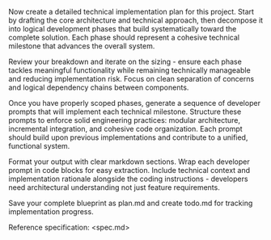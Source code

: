 Now create a detailed technical implementation plan for this project. Start by drafting the core architecture and technical approach, then decompose it into logical development phases that build systematically toward the complete solution. Each phase should represent a cohesive technical milestone that advances the overall system.

Review your breakdown and iterate on the sizing - ensure each phase tackles meaningful functionality while remaining technically manageable and reducing implementation risk. Focus on clean separation of concerns and logical dependency chains between components.

Once you have properly scoped phases, generate a sequence of developer prompts that will implement each technical milestone. Structure these prompts to enforce solid engineering practices: modular architecture, incremental integration, and cohesive code organization. Each prompt should build upon previous implementations and contribute to a unified, functional system.

Format your output with clear markdown sections. Wrap each developer prompt in code blocks for easy extraction. Include technical context and implementation rationale alongside the coding instructions - developers need architectural understanding not just feature requirements.

Save your complete blueprint as plan.md and create todo.md for tracking implementation progress.

Reference specification: <spec.md>